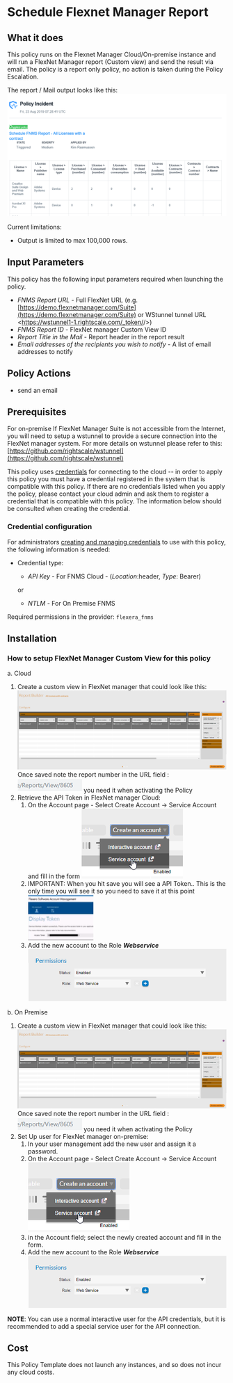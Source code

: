 # Schedule Flexnet Manager Report

## What it does

This policy runs on the Flexnet Manager Cloud/On-premise instance and will run a FlexNet Manager report (Custom view) and send the result via email.
The policy is a report only policy, no action is taken during the Policy Escalation.

The report / Mail output looks like this:
![Alt text][emailoutput]

Current limitations:

- Output is limited to max 100,000 rows.

## Input Parameters

This policy has the following input parameters required when launching the policy.

- *FNMS Report URL* - Full FlexNet URL (e.g. [https://demo.flexnetmanager.com/Suite](https://demo.flexnetmanager.com/Suite) or WStunnel tunnel URL <https://wstunnel1-1.rightscale.com/_token/<token>/>)
- *FNMS Report ID* - FlexNet manager Custom View ID
- *Report Title in the Mail* - Report header in the report result
- *Email addresses of the recipients you wish to notify* - A list of email addresses to notify

## Policy Actions

- send an email

## Prerequisites

For on-premise If FlexNet Manager Suite is not accessible from the Internet, you will need to setup a wstunnel to provide a secure connection into the FlexNet manager system.  For more details on wstunnel please refer to this: [https://github.com/rightscale/wstunnel](https://github.com/rightscale/wstunnel)

This policy uses [credentials](https://docs.rightscale.com/policies/users/guides/credential_management.html) for connecting to the cloud -- in order to apply this policy you must have a credential registered in the system that is compatible with this policy. If there are no credentials listed when you apply the policy, please contact your cloud admin and ask them to register a credential that is compatible with this policy. The information below should be consulted when creating the credential.

### Credential configuration

For administrators [creating and managing credentials](https://docs.rightscale.com/policies/users/guides/credential_management.html) to use with this policy, the following information is needed:

- Credential type:

  - *API Key* - For FNMS Cloud  -  (*Location*:header, *Type*: Bearer)

  or
  - *NTLM* - For On Premise FNMS

Required permissions in the provider: `flexera_fnms`

## Installation

### How to setup FlexNet Manager Custom View for this policy

a. Cloud

1. Create a custom view in FlexNet manager that could look like this: ![Alt text][FNMSReport] Once saved note the report number in the URL field : ![Alt text][ReportNumber] you need it when activating the Policy
1. Retrieve the API Token in FlexNet manager Cloud:
    1. On the Account page - Select Create Account -> Service Account and fill in the form ![Alt text][CreateServeceAccount]
    1. IMPORTANT: When you hit save you will see a API Token.. This is the only time you will see it so you need to save it at this point ![Alt text][APIToken]
    1. Add the new account to the Role ___Webservice___ ![Alt text][WebServiceRole]

b. On Premise

1. Create a custom view in FlexNet manager that could look like this: ![Alt text][FNMSReport] Once saved note the report number in the URL field : ![Alt text][ReportNumber] you need it when activating the Policy
1. Set Up user for FlexNet manager on-premise:
    1. In your user management add the new user and assign it a password.
    1. On the Account page - Select Create Account -> Service Account ![Alt text][CreateServeceAccount]
    1. in the Account field; select the newly created account and fill in the form.
    1. Add the new account to the Role ___Webservice___ ![Alt text][WebServiceRole]

__NOTE__: You can use a normal interactive user for the API credentials, but it is recommended to add a
special service user for the API connection.

## Cost

This Policy Template does not launch any instances, and so does not incur any cloud costs.

<!-- Image references -->
[emailoutput]: images/email_output.png "email output"
[APIToken]: images/APIToken.png "APIToken"
[CreateServeceAccount]: images/CreateServeceAccount.png "Create Service Account"
[FNMSReport]: images/FNMS_cv_Report.png "FNMS Cloud Instance Report"
[ReportNumber]: images/ReportNumber.png "ReportNumber"
[WebServiceRole]: images/WebServiceRole.png "WebServiceRole"
[CMPToken]: images/CMP_NewToken.png "CMP Token"
